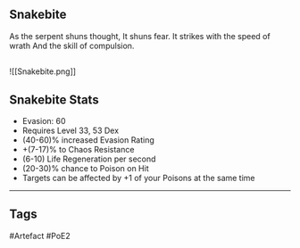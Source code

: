 ## Snakebite
As the serpent shuns thought,
It shuns fear.
It strikes with the speed of wrath
And the skill of compulsion.
##
![[Snakebite.png]]
## Snakebite Stats
- Evasion: 60
- Requires Level 33, 53 Dex
- (40-60)% increased Evasion Rating
- +(7-17)% to Chaos Resistance
- (6-10) Life Regeneration per second
- (20-30)% chance to Poison on Hit
- Targets can be affected by +1 of your Poisons at the same time


---
## Tags
#Artefact
#PoE2